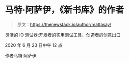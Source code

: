 # 马特·阿萨伊，《新书库》的作者

> 原文：<https://thenewstack.io/author/mattasay/>

灵活的 IO 测试器:开发者的实用测试工具，创造者的创意出口

2020 年 6 月 23 日中午 12 点

作者马特·阿萨伊